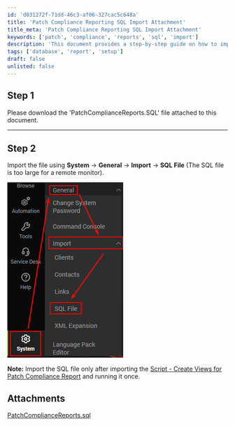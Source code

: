 ```yaml
---
id: 'd031272f-71dd-46c3-af06-327cac5c648a'
title: 'Patch Compliance Reporting SQL Import Attachment'
title_meta: 'Patch Compliance Reporting SQL Import Attachment'
keywords: ['patch', 'compliance', 'reports', 'sql', 'import']
description: 'This document provides a step-by-step guide on how to import the PatchComplianceReports.SQL file into your system. It includes instructions for downloading the file and the necessary steps to ensure a successful import after creating the required views.'
tags: ['database', 'report', 'setup']
draft: false
unlisted: false
---
```


## Step 1
Please download the 'PatchComplianceReports.SQL' file attached to this document.

---

## Step 2
Import the file using **System** → **General** → **Import** → **SQL File** (The SQL file is too large for a remote monitor).

![Image](../../../static/img/Patch-Compliance-Reporting-SQL-Import-Attachment/image_1.png)

**Note:** Import the SQL file only after importing the [Script - Create Views for Patch Compliance Report](https://proval.itglue.com/5078775/docs/17897696) and running it once.
## Attachments
[PatchComplianceReports.sql](<..\..\..\static\attachments\itg\17898232\PatchComplianceReports.sql>)
